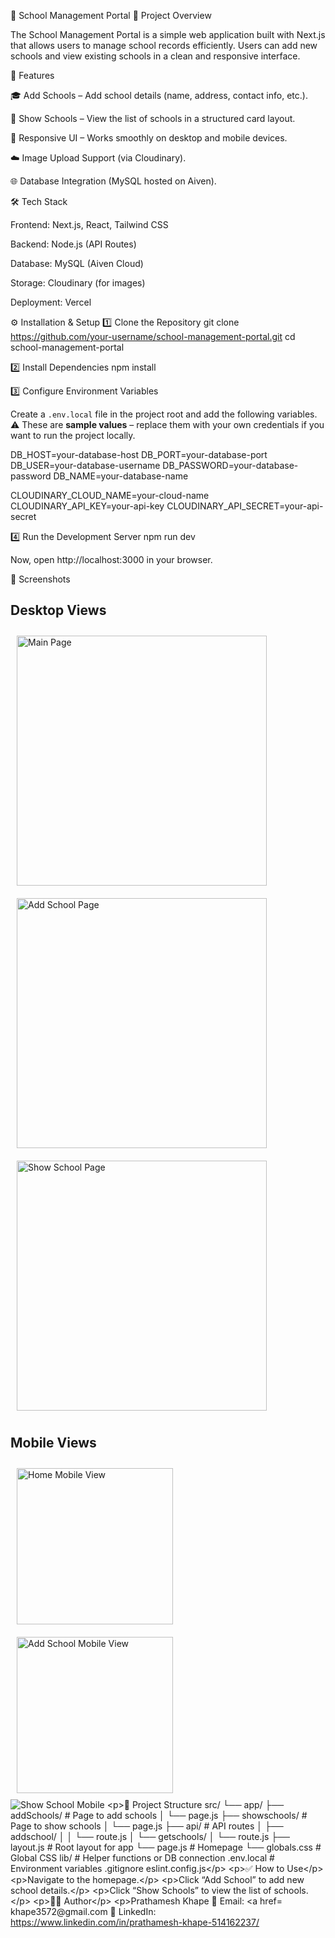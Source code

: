 📘 School Management Portal
📌 Project Overview

The School Management Portal is a simple web application built with Next.js that allows users to manage school records efficiently.
Users can add new schools and view existing schools in a clean and responsive interface.

🚀 Features

🎓 Add Schools – Add school details (name, address, contact info, etc.).

🏫 Show Schools – View the list of schools in a structured card layout.

📱 Responsive UI – Works smoothly on desktop and mobile devices.

☁️ Image Upload Support (via Cloudinary).

🌐 Database Integration (MySQL hosted on Aiven).

🛠️ Tech Stack

Frontend: Next.js, React, Tailwind CSS

Backend: Node.js (API Routes)

Database: MySQL (Aiven Cloud)

Storage: Cloudinary (for images)

Deployment: Vercel

⚙️ Installation & Setup
1️⃣ Clone the Repository
git clone https://github.com/your-username/school-management-portal.git
cd school-management-portal

2️⃣ Install Dependencies
npm install

3️⃣ Configure Environment Variables

Create a `.env.local` file in the project root and add the following variables.  
⚠️ These are **sample values** – replace them with your own credentials if you want to run the project locally.

DB_HOST=your-database-host
DB_PORT=your-database-port
DB_USER=your-database-username
DB_PASSWORD=your-database-password
DB_NAME=your-database-name

CLOUDINARY_CLOUD_NAME=your-cloud-name
CLOUDINARY_API_KEY=your-api-key
CLOUDINARY_API_SECRET=your-api-secret

4️⃣ Run the Development Server
npm run dev


Now, open http://localhost:3000
 in your browser.

📸 Screenshots
## Desktop Views

<img src="image.png" alt="Main Page" width="400" style="margin:10px"/>
<img src="image-1.png" alt="Add School Page" width="400" style="margin:10px"/>
<img src="image-2.png" alt="Show School Page" width="400" style="margin:10px"/>

## Mobile Views

<img src="school pic1.jpg" alt="Home Mobile View" width="250" style="margin:10px"/>
<img src="school pic2.jpg" alt="Add School Mobile View" width="250" style="margin:10px"/>
<img src="school pic3.jpg" alt="Show School Mobile

📂 Project Structure
src/
 └── app/
      ├── addSchools/       # Page to add schools
      │    └── page.js
      ├── showschools/      # Page to show schools
      │    └── page.js
      ├── api/              # API routes
      │    ├── addschool/
      │    │    └── route.js
      │    └── getschools/
      │         └── route.js
      ├── layout.js         # Root layout for app
      └── page.js           # Homepage
 └── globals.css           # Global CSS
lib/                       # Helper functions or DB connection
.env.local                 # Environment variables
.gitignore
eslint.config.js


✅ How to Use

Navigate to the homepage.

Click “Add School” to add new school details.

Click “Show Schools” to view the list of schools.

👨‍💻 Author

Prathamesh Khape
📧 Email: khape3572@gmail.com
🔗 LinkedIn: https://www.linkedin.com/in/prathamesh-khape-514162237/
